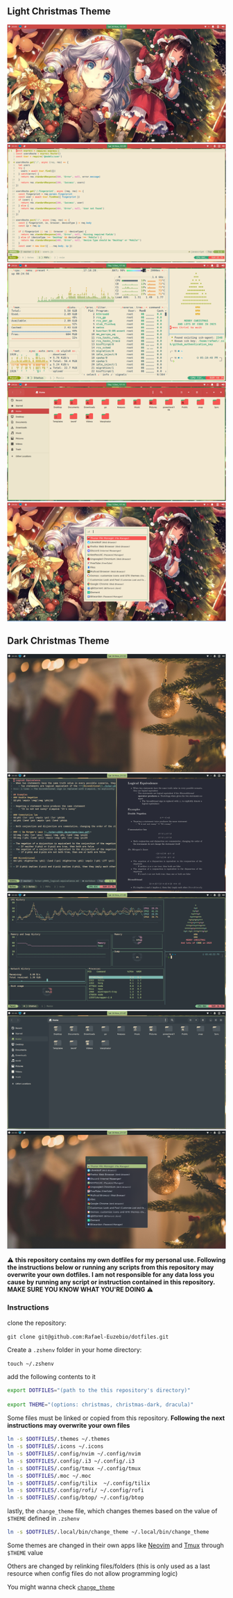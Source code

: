 ## Light Christmas Theme

![](./Screenshots/Christmas/wallpaper.png)
![](./Screenshots/Christmas/code.png)
![](./Screenshots/Christmas/panel.png)
![](./Screenshots/Christmas/folders.png)
![](./Screenshots/Christmas/launcher.png)

## Dark Christmas Theme

![](./Screenshots/Christmas-Dark/wallpaper.png)
![](./Screenshots/Christmas-Dark/code.png)
![](./Screenshots/Christmas-Dark/panel.png)
![](./Screenshots/Christmas-Dark/folders.png)
![](./Screenshots/Christmas-Dark/launcher.png)

⚠️ **this repository contains my own dotfiles for my personal use. Following the instructions below or running any scripts from this repository may overwrite your own dotfiles. I am not responsible for any data loss you cause by running any script or instruction contained in this repository. MAKE SURE YOU KNOW WHAT YOU'RE DOING** ⚠️


### Instructions

clone the repository:

`git clone git@github.com:Rafael-Euzebio/dotfiles.git`

Create a `.zshenv` folder in your home directory:

`touch ~/.zshenv`

add the following contents to it

```bash
export DOTFILES="(path to the this repository's directory)"

export THEME="(options: christmas, christmas-dark, dracula)"
```

Some files must be linked  or copied from this repository. **Following the next instructions may overwrite your own files**

```bash
ln -s $DOTFILES/.themes ~/.themes
ln -s $DOTFILES/.icons ~/.icons
ln -s $DOTFILES/.config/nvim ~/.config/nvim
ln -s $DOTFILES/.config/.i3 ~/.config/.i3
ln -s $DOTFILES/.config/tmux ~/.config/tmux
ln -s $DOTFILES/.moc ~/.moc
ln -s $DOTFILES/.config/tilix  ~/.config/tilix
ln -s $DOTFILES/.config/rofi/ ~/.config/rofi
ln -s $DOTFILES/.config/btop/ ~/.config/btop
```

lastly, the `change_theme` file, which changes themes based on the value of `$THEME` defined in `.zshenv`

```bash
ln -s $DOTFILES/.local/bin/change_theme ~/.local/bin/change_theme
```

Some themes are changed in their own apps like [Neovim](https://github.com/Rafael-Euzebio/dotfiles/blob/master/.config/nvim/lua/Plugins/nvim-colorscheme.lua) and [Tmux](https://github.com/Rafael-Euzebio/dotfiles/blob/master/.config/tmux/tmux.conf) through `$THEME` value

Others are changed by relinking files/folders (this is only used as a last resource when config files do not allow programming logic) 

You might wanna check [`change_theme`](https://github.com/Rafael-Euzebio/dotfiles/blob/master/.local/bin/change_theme)
